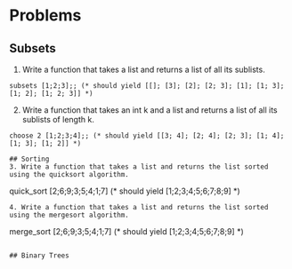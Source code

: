 # Problems

## Subsets
1. Write a function that takes a list and returns a list of all its sublists.
```
subsets [1;2;3];; (* should yield [[]; [3]; [2]; [2; 3]; [1]; [1; 3]; [1; 2]; [1; 2; 3]] *)
```
2. Write a function that takes an int k and a list and returns a list of all its sublists of length k.
```
choose 2 [1;2;3;4];; (* should yield [[3; 4]; [2; 4]; [2; 3]; [1; 4]; [1; 3]; [1; 2]] *)

## Sorting
3. Write a function that takes a list and returns the list sorted using the quicksort algorithm.
```
quick_sort [2;6;9;3;5;4;1;7] (* should yield [1;2;3;4;5;6;7;8;9] *)
```
4. Write a function that takes a list and returns the list sorted using the mergesort algorithm.
```
merge_sort [2;6;9;3;5;4;1;7] (* should yield [1;2;3;4;5;6;7;8;9] *)
```

## Binary Trees
